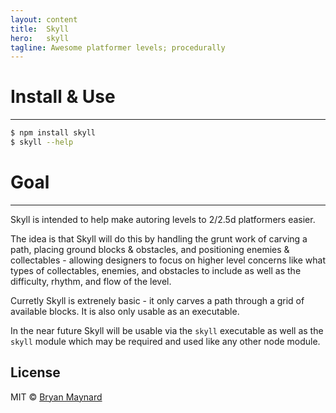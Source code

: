 ```yaml
---
layout: content
title:  Skyll
hero:   skyll
tagline: Awesome platformer levels; procedurally
---
```


# Install & Use

- - -

```sh
$ npm install skyll
$ skyll --help
```

# Goal

- - -

Skyll is intended to help make autoring levels to 2/2.5d platformers easier.

The idea is that Skyll will do this by handling the grunt work of carving a path,
placing ground blocks & obstacles, and positioning enemies & collectables -
allowing designers to focus on higher level concerns like what types of collectables,
enemies, and obstacles to include as well as the difficulty, rhythm, and flow
of the level.

Curretly Skyll is extrenely basic - it only carves a path through a grid of
available blocks. It is also only usable as an executable.

In the near future Skyll will be usable via the `skyll` executable as well as the
`skyll` module which may be required and used like any other node module.

## License

MIT © [Bryan Maynard](https://bsgbryan.com)
